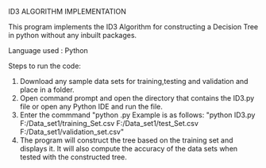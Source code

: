ID3 ALGORITHM IMPLEMENTATION

This program implements the ID3 Algorithm for constructing a Decision Tree in python without any inbuilt packages.

Language used : Python

Steps to run the code:

1. Download any sample data sets for training,testing and validation and place in a folder.
2. Open command prompt and open the directory that contains the ID3.py file or open any Python IDE and run the file.
3. Enter the commmand "python .py Example is as follows: "python ID3.py F:/Data_set1/training_Set.csv F:/Data_set1/test_Set.csv F:/Data_set1/validation_set.csv" 
4. The program will construct the tree based on the training set and displays it. It will also compute the accuracy of the data sets when tested with the constructed tree.

